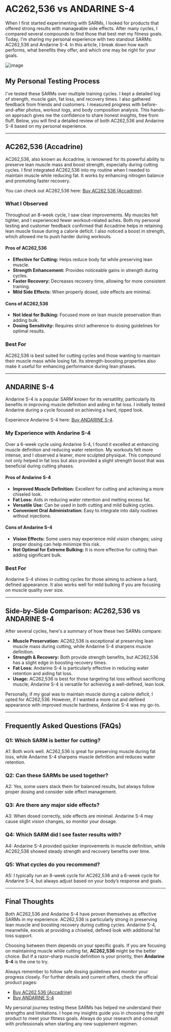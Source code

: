 <!-- Start of Article -->
<h1>AC262,536 vs ANDARINE S-4</h1>

<p>When I first started experimenting with SARMs, I looked for products that offered strong results with manageable side effects. After many cycles, I compared several compounds to find those that best met my fitness goals. Today, I'm sharing my personal experience with two standout SARMs: AC262,536 and Andarine S-4. In this article, I break down how each performs, what benefits they offer, and which one may be right for your goals.</p>

![image](https://github.com/user-attachments/assets/69e9a225-dc6c-4347-9ef5-8730c81546a6)

<h2>My Personal Testing Process</h2>
<p>I've tested these SARMs over multiple training cycles. I kept a detailed log of strength, muscle gain, fat loss, and recovery times. I also gathered feedback from friends and customers. I measured progress with before-and-after photos, workout logs, and body composition analysis. This hands-on approach gives me the confidence to share honest insights, free from fluff. Below, you will find a detailed review of both AC262,536 and Andarine S-4 based on my personal experience.</p>

<hr />

<h2>AC262,536 (Accadrine)</h2>
<p>AC262,536, also known as Accadrine, is renowned for its powerful ability to preserve lean muscle mass and boost strength, especially during cutting cycles. I first integrated AC262,536 into my routine when I needed to maintain muscle while reducing fat. It works by enhancing nitrogen balance and promoting faster recovery.</p>
<p>You can check out AC262,536 here: <a href="https://www.chemyo.com/product/ac-262-solution/?campaign=github&ref=166" target="_blank">Buy AC262,536 (Accadrine)</a>.</p>

<h3>What I Observed</h3>
<p>Throughout an 8-week cycle, I saw clear improvements. My muscles felt tighter, and I experienced fewer workout-related aches. Both my personal testing and customer feedback confirmed that Accadrine helps in retaining lean muscle tissue during a calorie deficit. I also noticed a boost in strength, which allowed me to push harder during workouts.</p>

<h4>Pros of AC262,536</h4>
<ul>
  <li><strong>Effective for Cutting:</strong> Helps reduce body fat while preserving lean muscle.</li>
  <li><strong>Strength Enhancement:</strong> Provides noticeable gains in strength during cycles.</li>
  <li><strong>Faster Recovery:</strong> Decreases recovery time, allowing for more consistent training.</li>
  <li><strong>Mild Side Effects:</strong> When properly dosed, side effects are minimal.</li>
</ul>

<h4>Cons of AC262,536</h4>
<ul>
  <li><strong>Not Ideal for Bulking:</strong> Focused more on lean muscle preservation than adding bulk.</li>
  <li><strong>Dosing Sensitivity:</strong> Requires strict adherence to dosing guidelines for optimal results.</li>
</ul>

<h3>Best For</h3>
<p>AC262,536 is best suited for cutting cycles and those wanting to maintain their muscle mass while losing fat. Its strength-boosting properties also make it useful for enhancing performance during lean phases.</p>

<hr />

<h2>ANDARINE S-4</h2>
<p>Andarine S-4 is a popular SARM known for its versatility, particularly its benefits in improving muscle definition and aiding in fat loss. I initially tested Andarine during a cycle focused on achieving a hard, ripped look.</p>
<p>Experience Andarine S-4 here: <a href="https://brutalforce.com/product/andalean/?_ef_transaction_id=&uid=64&oid=5&affid=144&source_id=github" target="_blank">Buy ANDARINE S-4</a>.</p>

<h3>My Experience with Andarine S-4</h3>
<p>Over a 6-week cycle using Andarine S-4, I found it excelled at enhancing muscle definition and reducing water retention. My workouts felt more intense, and I observed a leaner, more sculpted physique. This compound not only helped in fat loss but also provided a slight strength boost that was beneficial during cutting phases.</p>

<h4>Pros of Andarine S-4</h4>
<ul>
  <li><strong>Improved Muscle Definition:</strong> Excellent for cutting and achieving a more chiseled look.</li>
  <li><strong>Fat Loss:</strong> Aids in reducing water retention and melting excess fat.</li>
  <li><strong>Versatile Use:</strong> Can be used in both cutting and mild bulking cycles.</li>
  <li><strong>Convenient Oral Administration:</strong> Easy to integrate into daily routines without injections.</li>
</ul>

<h4>Cons of Andarine S-4</h4>
<ul>
  <li><strong>Vision Effects:</strong> Some users may experience mild vision changes; using proper dosing can help minimize this risk.</li>
  <li><strong>Not Optimal for Extreme Bulking:</strong> It is more effective for cutting than adding significant bulk.</li>
</ul>

<h3>Best For</h3>
<p>Andarine S-4 shines in cutting cycles for those aiming to achieve a hard, defined appearance. It also works well for mild bulking if you are focusing on muscle quality over size.</p>

<hr />

<h2>Side-by-Side Comparison: AC262,536 vs ANDARINE S-4</h2>
<p>After several cycles, here's a summary of how these two SARMs compare:</p>
<ul>
  <li><strong>Muscle Preservation:</strong> AC262,536 is exceptional at preserving lean muscle mass during cutting, while Andarine S-4 sharpens muscle definition.</li>
  <li><strong>Strength & Recovery:</strong> Both provide strength benefits, but AC262,536 has a slight edge in boosting recovery times.</li>
  <li><strong>Fat Loss:</strong> Andarine S-4 is particularly effective in reducing water retention and aiding fat loss.</li>
  <li><strong>Usage:</strong> AC262,536 is best for those targeting fat loss without sacrificing muscle; Andarine S-4 is versatile for achieving a well-defined, lean look.</li>
</ul>
<p>Personally, if my goal was to maintain muscle during a calorie deficit, I opted for AC262,536. However, if I wanted a more cut and defined appearance with improved muscle hardness, Andarine S-4 was my go-to.</p>

<hr />

<h2>Frequently Asked Questions (FAQs)</h2>
<h3>Q1: Which SARM is better for cutting?</h3>
<p>A1: Both work well. AC262,536 is great for preserving muscle during fat loss, while Andarine S-4 sharpens muscle definition and reduces water retention.</p>

<h3>Q2: Can these SARMs be used together?</h3>
<p>A2: Yes, some users stack them for balanced results, but always follow proper dosing and consider side effect management.</p>

<h3>Q3: Are there any major side effects?</h3>
<p>A3: When dosed correctly, side effects are minimal. Andarine S-4 may cause slight vision changes, so monitor your dosage.</p>

<h3>Q4: Which SARM did I see faster results with?</h3>
<p>A4: Andarine S-4 provided quicker improvements in muscle definition, while AC262,536 showed steady strength and recovery benefits over time.</p>

<h3>Q5: What cycles do you recommend?</h3>
<p>A5: I typically run an 8-week cycle for AC262,536 and a 6-week cycle for Andarine S-4, but always adjust based on your body’s response and goals.</p>

<hr />

<h2>Final Thoughts</h2>
<p>Both AC262,536 and Andarine S-4 have proven themselves as effective SARMs in my experience. AC262,536 is particularly strong in preserving lean muscle and boosting recovery during cutting cycles. Andarine S-4, meanwhile, excels at providing a chiseled, defined look with additional fat loss support.</p>
<p>Choosing between them depends on your specific goals. If you are focusing on maintaining muscle while cutting fat, <strong>AC262,536</strong> might be the better choice. But if a razor-sharp muscle definition is your priority, then <strong>Andarine S-4</strong> is the one to try.</p>
<p>Always remember to follow safe dosing guidelines and monitor your progress closely. For further details and current offers, check the official product pages:</p>
<ul>
  <li><a href="https://www.chemyo.com/product/ac-262-solution/?campaign=github&ref=166" target="_blank">Buy AC262,536 (Accadrine)</a></li>
  <li><a href="https://brutalforce.com/product/andalean/?_ef_transaction_id=&uid=64&oid=5&affid=144&source_id=github" target="_blank">Buy ANDARINE S-4</a></li>
</ul>
<p>My personal journey testing these SARMs has helped me understand their strengths and limitations. I hope my insights guide you in choosing the right product to meet your fitness goals. Always do your research and consult with professionals when starting any new supplement regimen.</p>

<!-- End of Article -->

